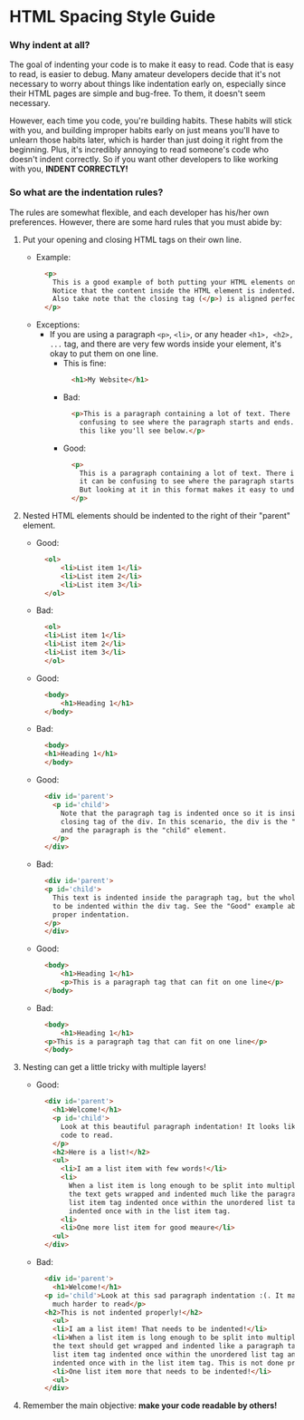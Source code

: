 # HTML Spacing Style Guide
### Why indent at all? 
The goal of indenting your code is to make it easy to read. Code that is easy to read, is easier to debug. Many amateur developers decide that it's not necessary to worry about things like indentation early on, especially since their HTML pages are simple and bug-free. To them, it doesn't seem necessary. 

However, each time you code, you're building habits. These habits will stick with you, and building improper habits early on just means you'll have to unlearn those habits later, which is harder than just doing it right from the beginning. Plus, it's incredibly annoying to read someone's code who doesn't indent correctly. So if you want other developers to like working with you, **INDENT CORRECTLY!**

### So what are the indentation rules? 
The rules are somewhat flexible, and each developer has his/her own preferences. 
However, there are some hard rules that you must abide by: 

1. Put your opening and closing HTML tags on their own line.
    - Example: 
        ``` HTML
          <p>
            This is a good example of both putting your HTML elements on their own line. 
            Notice that the content inside the HTML element is indented.
            Also take note that the closing tag (</p>) is aligned perfectly with the opening tag (<p>). 
          </p>
        ```
    - Exceptions: 
        * If you are using a paragraph `<p>`, `<li>`, or any header `<h1>, <h2>, ...` tag, and there are very few words inside your element, it's okay to put them on one line. 
            - This is fine: 
              ``` HTML
                <h1>My Website</h1>
              ``` 
            - Bad: 
              ``` HTML
                <p>This is a paragraph containing a lot of text. There is so much text that it can be 
                  confusing to see where the paragraph starts and ends. So it's really best to indent 
                  this like you'll see below.</p>
              ``` 
            - Good:
              ``` HTML
                <p>
                  This is a paragraph containing a lot of text. There is so much text that 
                  it can be confusing to see where the paragraph starts and ends. 
                  But looking at it in this format makes it easy to understand!
                </p>
              ``` 

1. Nested HTML elements should be indented to the right of their "parent" element.
    - Good:
      ``` HTML
        <ol>
            <li>List item 1</li>
            <li>List item 2</li>
            <li>List item 3</li>
        </ol>
      ```
    - Bad:
      ``` HTML
        <ol>
        <li>List item 1</li>
        <li>List item 2</li>
        <li>List item 3</li>
        </ol>
      ```
    - Good:
      ``` HTML
        <body>
            <h1>Heading 1</h1>
        </body>
      ```
    - Bad:
      ``` HTML
        <body>
        <h1>Heading 1</h1>
        </body>
      ```
    - Good:
      ``` HTML
        <div id='parent'>
          <p id='child'>
            Note that the paragraph tag is indented once so it is inside both the opening and 
            closing tag of the div. In this scenario, the div is the "parent" element, 
            and the paragraph is the "child" element.
          </p>
        </div>
      ```
    - Bad:
      ``` HTML
        <div id='parent'>
        <p id='child'>
          This text is indented inside the paragraph tag, but the whole paragraph element needs
          to be indented within the div tag. See the "Good" example above for the
          proper indentation.
        </p>
        </div>
      ```
    - Good:
      ``` HTML
        <body>
            <h1>Heading 1</h1>
            <p>This is a paragraph tag that can fit on one line</p>
        </body>
      ```
    - Bad:
      ``` HTML
        <body>
            <h1>Heading 1</h1>
        <p>This is a paragraph tag that can fit on one line</p>
        </body>
      ```
1. Nesting can get a little tricky with multiple layers!
    - Good:
      ``` HTML
        <div id='parent'>
          <h1>Welcome!</h1>
          <p id='child'>
            Look at this beautiful paragraph indentation! It looks like my favorite
            code to read.
          </p>
          <h2>Here is a list!</h2>
          <ul>
            <li>I am a list item with few words!</li>
            <li>
              When a list item is long enough to be split into multiple lines
              the text gets wrapped and indented much like the paragraph tag above, with the
              list item tag indented once within the unordered list tag and the text
              indented once with in the list item tag.
            <li>
            <li>One more list item for good meaure</li>
          <ul>
        </div>
      ```
     - Bad:
        ``` HTML
          <div id='parent'>
            <h1>Welcome!</h1>
          <p id='child'>Look at this sad paragraph indentation :(. It makes my code
            much harder to read</p>
          <h2>This is not indented properly!</h2>
            <ul>
            <li>I am a list item! That needs to be indented!</li>
            <li>When a list item is long enough to be split into multiple lines
            the text should get wrapped and indented like a paragraph tag, with the
            list item tag indented once within the unordered list tag and the text
            indented once with in the list item tag. This is not done properly at all!</li>
            <li>One list item more that needs to be indented!</li>
            <ul>
          </div>
        ```

1. Remember the main objective: **make your code readable by others!** 
